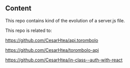 ## Content

This repo contains kind of the evolution of a server.js file.

This repo is related to:

https://github.com/CesarHtea/api.torombolo

https://github.com/CesarHtea/torombolo-api

https://github.com/CesarHtea/in-class--auth-with-react

